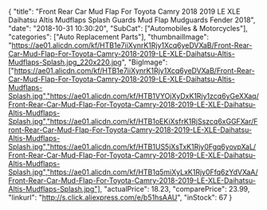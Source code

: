 {
	"title": "Front Rear Car Mud Flap For Toyota Camry 2018 2019 LE XLE Daihatsu Altis Mudflaps Splash Guards Mud Flap Mudguards Fender 2018",
	"date": "2018-10-31 10:30:20",
	"SubCat": ["Automobiles & Motorcycles"],
	"categories": ["Auto Replacement Parts"],
	"thumbnailImage": "https://ae01.alicdn.com/kf/HTB1e7iiXynrK1Rjy1Xcq6yeDVXaB/Front-Rear-Car-Mud-Flap-For-Toyota-Camry-2018-2019-LE-XLE-Daihatsu-Altis-Mudflaps-Splash.jpg_220x220.jpg",
	"BigImage": ["https://ae01.alicdn.com/kf/HTB1e7iiXynrK1Rjy1Xcq6yeDVXaB/Front-Rear-Car-Mud-Flap-For-Toyota-Camry-2018-2019-LE-XLE-Daihatsu-Altis-Mudflaps-Splash.jpg","https://ae01.alicdn.com/kf/HTB1VYOjXyDxK1Rjy1zcq6yGeXXaq/Front-Rear-Car-Mud-Flap-For-Toyota-Camry-2018-2019-LE-XLE-Daihatsu-Altis-Mudflaps-Splash.jpg","https://ae01.alicdn.com/kf/HTB1oEKiXsfrK1RjSszcq6xGGFXar/Front-Rear-Car-Mud-Flap-For-Toyota-Camry-2018-2019-LE-XLE-Daihatsu-Altis-Mudflaps-Splash.jpg","https://ae01.alicdn.com/kf/HTB1US5jXsTxK1Rjy0Fgq6yovpXaL/Front-Rear-Car-Mud-Flap-For-Toyota-Camry-2018-2019-LE-XLE-Daihatsu-Altis-Mudflaps-Splash.jpg","https://ae01.alicdn.com/kf/HTB1q5miXyLxK1Rjy0Ffq6zYdVXaA/Front-Rear-Car-Mud-Flap-For-Toyota-Camry-2018-2019-LE-XLE-Daihatsu-Altis-Mudflaps-Splash.jpg"],
	"actualPrice": 18.23,
	"comparePrice": 23.99,
	"linkurl": "http://s.click.aliexpress.com/e/b51hsAAU",
	"inStock": 67
}
